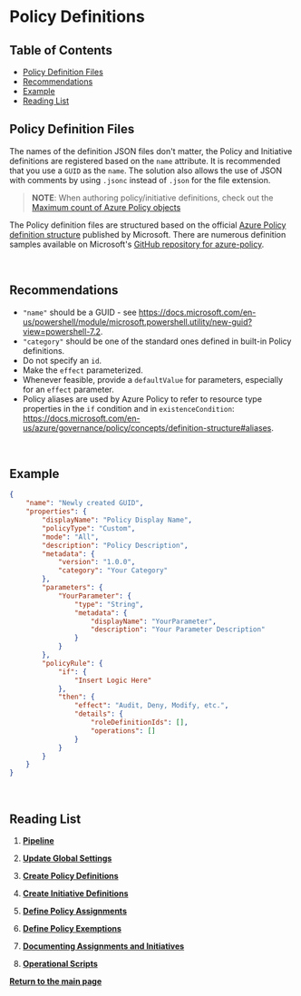 # Policy Definitions

## Table of Contents

- [Policy Definition Files](#policy-definition-files)
- [Recommendations](#recommendations)
- [Example](#example)
- [Reading List](#reading-list)

## Policy Definition Files

The names of the definition JSON files don't matter, the Policy and Initiative definitions are registered based on the `name` attribute. It is recommended that you use a `GUID` as the `name`. The solution also allows the use of JSON with comments by using `.jsonc` instead of `.json` for the file extension.

> **NOTE**:
> When authoring policy/initiative definitions, check out the [Maximum count of Azure Policy objects](https://docs.microsoft.com/en-us/azure/governance/policy/overview#maximum-count-of-azure-policy-objects)

The Policy definition files are structured based on the official [Azure Policy definition structure](https://docs.microsoft.com/en-us/azure/governance/policy/concepts/definition-structure) published by Microsoft. There are numerous definition samples available on Microsoft's [GitHub repository for azure-policy](https://github.com/Azure/azure-policy).

<br/>

## Recommendations

- `"name"` should be a GUID - see <https://docs.microsoft.com/en-us/powershell/module/microsoft.powershell.utility/new-guid?view=powershell-7.2>.
- `"category"` should be one of the standard ones defined in built-in Policy definitions.
- Do not specify an `id`.
- Make the `effect` parameterized.
- Whenever feasible, provide a `defaultValue` for parameters, especially for an `effect` parameter.
- Policy aliases are used by Azure Policy to refer to resource type properties in the `if` condition and in `existenceCondition`: <https://docs.microsoft.com/en-us/azure/governance/policy/concepts/definition-structure#aliases>.

<br/>

## Example

```json
{
    "name": "Newly created GUID",
    "properties": {
        "displayName": "Policy Display Name",
        "policyType": "Custom",
        "mode": "All",
        "description": "Policy Description",
        "metadata": {
            "version": "1.0.0",
            "category": "Your Category"
        },
        "parameters": {
            "YourParameter": {
                "type": "String",
                "metadata": {
                    "displayName": "YourParameter",
                    "description": "Your Parameter Description"
                }
            }
        },
        "policyRule": {
            "if": {
                "Insert Logic Here"
            },
            "then": {
                "effect": "Audit, Deny, Modify, etc.",
                "details": {
                    "roleDefinitionIds": [],
                    "operations": []
                }
            }
        }
    }
}
```

<br/>

## Reading List

1. **[Pipeline](../../Pipeline/README.md)**

1. **[Update Global Settings](../../Definitions/README.md)**

1. **[Create Policy Definitions](../../Definitions/Policies/README.md)**

1. **[Create Initiative Definitions](../../Definitions/Initiatives/README.md)**

1. **[Define Policy Assignments](../../Definitions/Assignments/README.md)**

1. **[Define Policy Exemptions](../../Definitions/Exemptions/README.md)**

1. **[Documenting Assignments and Initiatives](../../Definitions/Documentation/README.md)**

1. **[Operational Scripts](../../Scripts/Operations/README.md)**

**[Return to the main page](../../README.md)**
